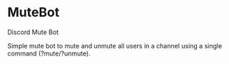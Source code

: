 # MuteBot
Discord Mute Bot

Simple mute bot to mute and unmute all users in a channel using a single command (?mute/?unmute).
